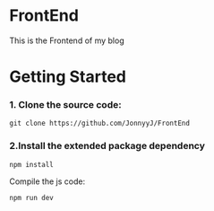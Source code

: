 # FrontEnd
This is the Frontend of my blog
# Getting Started
### 1. Clone the source code:
```shell
git clone https://github.com/JonnyyJ/FrontEnd
```
### 2.Install the extended package dependency
```shell
npm install
```
Compile the js code: 
```shel
npm run dev
```

